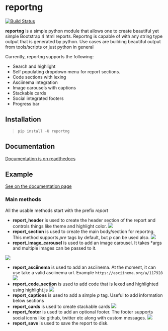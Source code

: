 # reportng
[![Build Status](https://travis-ci.org/securisec/reportng.svg?branch=master)](https://travis-ci.org/securisec/reportng)

**reportng** is a simple python module that allows one to create beautiful yet simple Bootstrap 4 html reports. Reportng is capable of with any string type output that is generated by python. Use cases are building beautiful output from tools/scripts or just python in general

Currently, reportng supports the following:

- Search and highlight
- Self populating dropdown menu for report sections.
- Code sections with lexing
- Asciinema integration
- Image carousels with captions
- Stackable cards
- Social integrated footers
- Progress bar

## Installation
> `pip install -U reportng`

## Documentation
[Documentation is on readthedocs](http://reportng.readthedocs.io/en/latest/)

## Example
[See on the documentation page](http://reportng.readthedocs.io/en/latest/#example)

### Main methods
All the usable methods start with the prefix _report_
- **report_header** is used to create the header section of the report and controls things like theme and highlight color.
![](https://github.com/securisec/reportng/blob/master/sample%20report/report_header.png)
- **report_section** is used to create the main body/section for reportng. This method supports _pre_ tags by default, but _p_ can be used also.
![](https://github.com/securisec/reportng/blob/master/sample%20report/report_section.png)
- **report_image_carousel** is used to add an image carousel. It takes *args and multiple images can be passed to it.

![](https://github.com/securisec/reportng/blob/master/sample%20report/report_image_carousal.gif)
- **report_asciinema** is used to add an asciinema. At the moment, it can use take a valid asciinema url. Example `https://asciinema.org/a/117928`
![](https://github.com/securisec/reportng/blob/master/sample%20report/report_asciinema.png)
- **report_code_section** is used to add code that is lexed and highlighted using highlight.js
![](https://github.com/securisec/reportng/blob/master/sample%20report/report_code.png)
- **report_captions** is used to add a simple _p_ tag. Useful to add information below sections
- **report_cards** is used to create stackable cards
![](https://github.com/securisec/reportng/blob/master/sample%20report/report_cards.png)
- **report_footer** is used to add an optional footer. The footer supports social icons like github, twitter etc along with custom messages.
![](https://github.com/securisec/reportng/blob/master/sample%20report/report_footer.png)
- **report_save** is used to save the report to disk. 